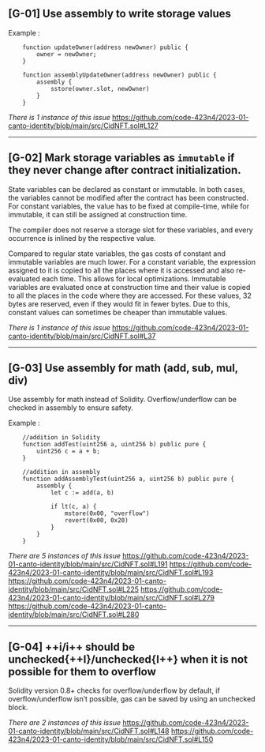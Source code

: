 ## [G-01] Use assembly to write storage values

Example :
```
    function updateOwner(address newOwner) public {
        owner = newOwner;
    }

    function assemblyUpdateOwner(address newOwner) public {
        assembly {
            sstore(owner.slot, newOwner)
        }
    }
```
*There is 1 instance of this issue*
https://github.com/code-423n4/2023-01-canto-identity/blob/main/src/CidNFT.sol#L127

---
## [G-02] Mark storage variables as `immutable` if they never change after contract initialization.

State variables can be declared as constant or immutable. In both cases, the variables cannot be modified after the contract has been constructed. For constant variables, the value has to be fixed at compile-time, while for immutable, it can still be assigned at construction time.

The compiler does not reserve a storage slot for these variables, and every occurrence is inlined by the respective value.

Compared to regular state variables, the gas costs of constant and immutable variables are much lower. For a constant variable, the expression assigned to it is copied to all the places where it is accessed and also re-evaluated each time. This allows for local optimizations. Immutable variables are evaluated once at construction time and their value is copied to all the places in the code where they are accessed. For these values, 32 bytes are reserved, even if they would fit in fewer bytes. Due to this, constant values can sometimes be cheaper than immutable values.


*There is 1 instance of this issue*
https://github.com/code-423n4/2023-01-canto-identity/blob/main/src/CidNFT.sol#L37

---
## [G-03] Use assembly for math (add, sub, mul, div)

Use assembly for math instead of Solidity. Overflow/underflow can be checked in assembly to ensure safety.

Example :
```
    //addition in Solidity
    function addTest(uint256 a, uint256 b) public pure {
        uint256 c = a + b;
    }

    //addition in assembly
    function addAssemblyTest(uint256 a, uint256 b) public pure {
        assembly {
            let c := add(a, b)

            if lt(c, a) {
                mstore(0x00, "overflow")
                revert(0x00, 0x20)
            }
        }
    }
```

*There are 5 instances of this issue*
https://github.com/code-423n4/2023-01-canto-identity/blob/main/src/CidNFT.sol#L191
https://github.com/code-423n4/2023-01-canto-identity/blob/main/src/CidNFT.sol#L193
https://github.com/code-423n4/2023-01-canto-identity/blob/main/src/CidNFT.sol#L225
https://github.com/code-423n4/2023-01-canto-identity/blob/main/src/CidNFT.sol#L279
https://github.com/code-423n4/2023-01-canto-identity/blob/main/src/CidNFT.sol#L280

---
## [G-04] ++i/i++ should be unchecked{++I}/unchecked{I++} when it is not possible for them to overflow

Solidity version 0.8+ checks for overflow/underflow by default, if overflow/underflow isn’t possible, gas can be saved by using an unchecked block.

*There are 2 instances of this issue*
https://github.com/code-423n4/2023-01-canto-identity/blob/main/src/CidNFT.sol#L148
https://github.com/code-423n4/2023-01-canto-identity/blob/main/src/CidNFT.sol#L150
